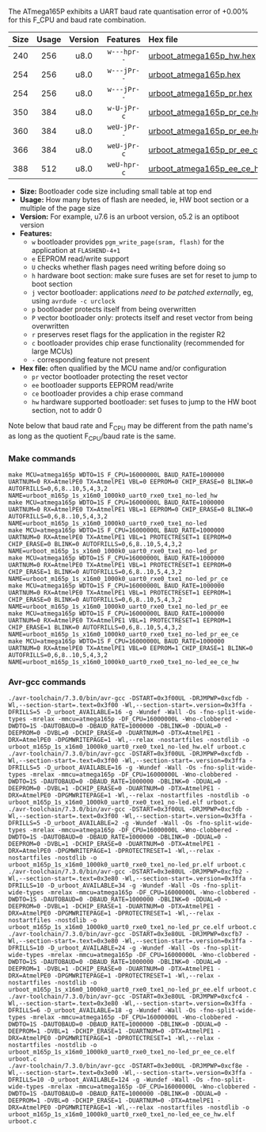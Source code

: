 The ATmega165P exhibits a UART baud rate quantisation error of +0.00% for this F_CPU and baud rate combination.

|Size|Usage|Version|Features|Hex file|
|:-:|:-:|:-:|:-:|:--|
|240|256|u8.0|`w---hpr--`|[urboot_atmega165p_hw.hex](https://raw.githubusercontent.com/stefanrueger/urboot.hex/main/cores/megacore/atmega165p/watchdog_1_s/external_oscillator/460800_hz/28800_baud/uart0_rxe0_txe1/no-led/urboot_atmega165p_hw.hex)|
|254|256|u8.0|`w---jPr--`|[urboot_atmega165p.hex](https://raw.githubusercontent.com/stefanrueger/urboot.hex/main/cores/megacore/atmega165p/watchdog_1_s/external_oscillator/460800_hz/28800_baud/uart0_rxe0_txe1/no-led/urboot_atmega165p.hex)|
|254|256|u8.0|`w---jPr--`|[urboot_atmega165p_pr.hex](https://raw.githubusercontent.com/stefanrueger/urboot.hex/main/cores/megacore/atmega165p/watchdog_1_s/external_oscillator/460800_hz/28800_baud/uart0_rxe0_txe1/no-led/urboot_atmega165p_pr.hex)|
|350|384|u8.0|`w-U-jPr-c`|[urboot_atmega165p_pr_ce.hex](https://raw.githubusercontent.com/stefanrueger/urboot.hex/main/cores/megacore/atmega165p/watchdog_1_s/external_oscillator/460800_hz/28800_baud/uart0_rxe0_txe1/no-led/urboot_atmega165p_pr_ce.hex)|
|360|384|u8.0|`weU-jPr--`|[urboot_atmega165p_pr_ee.hex](https://raw.githubusercontent.com/stefanrueger/urboot.hex/main/cores/megacore/atmega165p/watchdog_1_s/external_oscillator/460800_hz/28800_baud/uart0_rxe0_txe1/no-led/urboot_atmega165p_pr_ee.hex)|
|366|384|u8.0|`weU-jPr-c`|[urboot_atmega165p_pr_ee_ce.hex](https://raw.githubusercontent.com/stefanrueger/urboot.hex/main/cores/megacore/atmega165p/watchdog_1_s/external_oscillator/460800_hz/28800_baud/uart0_rxe0_txe1/no-led/urboot_atmega165p_pr_ee_ce.hex)|
|388|512|u8.0|`weU-hpr-c`|[urboot_atmega165p_ee_ce_hw.hex](https://raw.githubusercontent.com/stefanrueger/urboot.hex/main/cores/megacore/atmega165p/watchdog_1_s/external_oscillator/460800_hz/28800_baud/uart0_rxe0_txe1/no-led/urboot_atmega165p_ee_ce_hw.hex)|

- **Size:** Bootloader code size including small table at top end
- **Usage:** How many bytes of flash are needed, ie, HW boot section or a multiple of the page size
- **Version:** For example, u7.6 is an urboot version, o5.2 is an optiboot version
- **Features:**
  + `w` bootloader provides `pgm_write_page(sram, flash)` for the application at `FLASHEND-4+1`
  + `e` EEPROM read/write support
  + `U` checks whether flash pages need writing before doing so
  + `h` hardware boot section: make sure fuses are set for reset to jump to boot section
  + `j` vector bootloader: applications *need to be patched externally*, eg, using `avrdude -c urclock`
  + `p` bootloader protects itself from being overwritten
  + `P` vector bootloader only: protects itself and reset vector from being overwritten
  + `r` preserves reset flags for the application in the register R2
  + `c` bootloader provides chip erase functionality (recommended for large MCUs)
  + `-` corresponding feature not present
- **Hex file:** often qualified by the MCU name and/or configuration
  + `pr` vector bootloader protecting the reset vector
  + `ee` bootloader supports EEPROM read/write
  + `ce` bootloader provides a chip erase command
  + `hw` hardware supported bootloader: set fuses to jump to the HW boot section, not to addr 0


Note below that baud rate and F<sub>CPU</sub> may be different from the path name's as long as the quotient F<sub>CPU</sub>/baud rate is the same.

### Make commands
```
make MCU=atmega165p WDTO=1S F_CPU=16000000L BAUD_RATE=1000000 UARTNUM=0 RX=AtmelPE0 TX=AtmelPE1 VBL=0 EEPROM=0 CHIP_ERASE=0 BLINK=0 AUTOFRILLS=0,6,8..10,5,4,3,2 NAME=urboot_m165p_1s_x16m0_1000k0_uart0_rxe0_txe1_no-led_hw
make MCU=atmega165p WDTO=1S F_CPU=16000000L BAUD_RATE=1000000 UARTNUM=0 RX=AtmelPE0 TX=AtmelPE1 VBL=1 EEPROM=0 CHIP_ERASE=0 BLINK=0 AUTOFRILLS=0,6,8..10,5,4,3,2 NAME=urboot_m165p_1s_x16m0_1000k0_uart0_rxe0_txe1_no-led
make MCU=atmega165p WDTO=1S F_CPU=16000000L BAUD_RATE=1000000 UARTNUM=0 RX=AtmelPE0 TX=AtmelPE1 VBL=1 PROTECTRESET=1 EEPROM=0 CHIP_ERASE=0 BLINK=0 AUTOFRILLS=0,6,8..10,5,4,3,2 NAME=urboot_m165p_1s_x16m0_1000k0_uart0_rxe0_txe1_no-led_pr
make MCU=atmega165p WDTO=1S F_CPU=16000000L BAUD_RATE=1000000 UARTNUM=0 RX=AtmelPE0 TX=AtmelPE1 VBL=1 PROTECTRESET=1 EEPROM=0 CHIP_ERASE=1 BLINK=0 AUTOFRILLS=0,6,8..10,5,4,3,2 NAME=urboot_m165p_1s_x16m0_1000k0_uart0_rxe0_txe1_no-led_pr_ce
make MCU=atmega165p WDTO=1S F_CPU=16000000L BAUD_RATE=1000000 UARTNUM=0 RX=AtmelPE0 TX=AtmelPE1 VBL=1 PROTECTRESET=1 EEPROM=1 CHIP_ERASE=0 BLINK=0 AUTOFRILLS=0,6,8..10,5,4,3,2 NAME=urboot_m165p_1s_x16m0_1000k0_uart0_rxe0_txe1_no-led_pr_ee
make MCU=atmega165p WDTO=1S F_CPU=16000000L BAUD_RATE=1000000 UARTNUM=0 RX=AtmelPE0 TX=AtmelPE1 VBL=1 PROTECTRESET=1 EEPROM=1 CHIP_ERASE=1 BLINK=0 AUTOFRILLS=0,6,8..10,5,4,3,2 NAME=urboot_m165p_1s_x16m0_1000k0_uart0_rxe0_txe1_no-led_pr_ee_ce
make MCU=atmega165p WDTO=1S F_CPU=16000000L BAUD_RATE=1000000 UARTNUM=0 RX=AtmelPE0 TX=AtmelPE1 VBL=0 EEPROM=1 CHIP_ERASE=1 BLINK=0 AUTOFRILLS=0,6,8..10,5,4,3,2 NAME=urboot_m165p_1s_x16m0_1000k0_uart0_rxe0_txe1_no-led_ee_ce_hw
```

### Avr-gcc commands
```
./avr-toolchain/7.3.0/bin/avr-gcc -DSTART=0x3f00UL -DRJMPWP=0xcfdb -Wl,--section-start=.text=0x3f00 -Wl,--section-start=.version=0x3ffa -DFRILLS=5 -D_urboot_AVAILABLE=16 -g -Wundef -Wall -Os -fno-split-wide-types -mrelax -mmcu=atmega165p -DF_CPU=16000000L -Wno-clobbered -DWDTO=1S -DAUTOBAUD=0 -DBAUD_RATE=1000000 -DBLINK=0 -DDUAL=0 -DEEPROM=0 -DVBL=0 -DCHIP_ERASE=0 -DUARTNUM=0 -DTX=AtmelPE1 -DRX=AtmelPE0 -DPGMWRITEPAGE=1 -Wl,--relax -nostartfiles -nostdlib -o urboot_m165p_1s_x16m0_1000k0_uart0_rxe0_txe1_no-led_hw.elf urboot.c
./avr-toolchain/7.3.0/bin/avr-gcc -DSTART=0x3f00UL -DRJMPWP=0xcfdb -Wl,--section-start=.text=0x3f00 -Wl,--section-start=.version=0x3ffa -DFRILLS=5 -D_urboot_AVAILABLE=16 -g -Wundef -Wall -Os -fno-split-wide-types -mrelax -mmcu=atmega165p -DF_CPU=16000000L -Wno-clobbered -DWDTO=1S -DAUTOBAUD=0 -DBAUD_RATE=1000000 -DBLINK=0 -DDUAL=0 -DEEPROM=0 -DVBL=1 -DCHIP_ERASE=0 -DUARTNUM=0 -DTX=AtmelPE1 -DRX=AtmelPE0 -DPGMWRITEPAGE=1 -Wl,--relax -nostartfiles -nostdlib -o urboot_m165p_1s_x16m0_1000k0_uart0_rxe0_txe1_no-led.elf urboot.c
./avr-toolchain/7.3.0/bin/avr-gcc -DSTART=0x3f00UL -DRJMPWP=0xcfdb -Wl,--section-start=.text=0x3f00 -Wl,--section-start=.version=0x3ffa -DFRILLS=5 -D_urboot_AVAILABLE=2 -g -Wundef -Wall -Os -fno-split-wide-types -mrelax -mmcu=atmega165p -DF_CPU=16000000L -Wno-clobbered -DWDTO=1S -DAUTOBAUD=0 -DBAUD_RATE=1000000 -DBLINK=0 -DDUAL=0 -DEEPROM=0 -DVBL=1 -DCHIP_ERASE=0 -DUARTNUM=0 -DTX=AtmelPE1 -DRX=AtmelPE0 -DPGMWRITEPAGE=1 -DPROTECTRESET=1 -Wl,--relax -nostartfiles -nostdlib -o urboot_m165p_1s_x16m0_1000k0_uart0_rxe0_txe1_no-led_pr.elf urboot.c
./avr-toolchain/7.3.0/bin/avr-gcc -DSTART=0x3e80UL -DRJMPWP=0xcfb2 -Wl,--section-start=.text=0x3e80 -Wl,--section-start=.version=0x3ffa -DFRILLS=10 -D_urboot_AVAILABLE=34 -g -Wundef -Wall -Os -fno-split-wide-types -mrelax -mmcu=atmega165p -DF_CPU=16000000L -Wno-clobbered -DWDTO=1S -DAUTOBAUD=0 -DBAUD_RATE=1000000 -DBLINK=0 -DDUAL=0 -DEEPROM=0 -DVBL=1 -DCHIP_ERASE=1 -DUARTNUM=0 -DTX=AtmelPE1 -DRX=AtmelPE0 -DPGMWRITEPAGE=1 -DPROTECTRESET=1 -Wl,--relax -nostartfiles -nostdlib -o urboot_m165p_1s_x16m0_1000k0_uart0_rxe0_txe1_no-led_pr_ce.elf urboot.c
./avr-toolchain/7.3.0/bin/avr-gcc -DSTART=0x3e80UL -DRJMPWP=0xcfb7 -Wl,--section-start=.text=0x3e80 -Wl,--section-start=.version=0x3ffa -DFRILLS=10 -D_urboot_AVAILABLE=24 -g -Wundef -Wall -Os -fno-split-wide-types -mrelax -mmcu=atmega165p -DF_CPU=16000000L -Wno-clobbered -DWDTO=1S -DAUTOBAUD=0 -DBAUD_RATE=1000000 -DBLINK=0 -DDUAL=0 -DEEPROM=1 -DVBL=1 -DCHIP_ERASE=0 -DUARTNUM=0 -DTX=AtmelPE1 -DRX=AtmelPE0 -DPGMWRITEPAGE=1 -DPROTECTRESET=1 -Wl,--relax -nostartfiles -nostdlib -o urboot_m165p_1s_x16m0_1000k0_uart0_rxe0_txe1_no-led_pr_ee.elf urboot.c
./avr-toolchain/7.3.0/bin/avr-gcc -DSTART=0x3e80UL -DRJMPWP=0xcfc4 -Wl,--section-start=.text=0x3e80 -Wl,--section-start=.version=0x3ffa -DFRILLS=6 -D_urboot_AVAILABLE=18 -g -Wundef -Wall -Os -fno-split-wide-types -mrelax -mmcu=atmega165p -DF_CPU=16000000L -Wno-clobbered -DWDTO=1S -DAUTOBAUD=0 -DBAUD_RATE=1000000 -DBLINK=0 -DDUAL=0 -DEEPROM=1 -DVBL=1 -DCHIP_ERASE=1 -DUARTNUM=0 -DTX=AtmelPE1 -DRX=AtmelPE0 -DPGMWRITEPAGE=1 -DPROTECTRESET=1 -Wl,--relax -nostartfiles -nostdlib -o urboot_m165p_1s_x16m0_1000k0_uart0_rxe0_txe1_no-led_pr_ee_ce.elf urboot.c
./avr-toolchain/7.3.0/bin/avr-gcc -DSTART=0x3e00UL -DRJMPWP=0xcf8e -Wl,--section-start=.text=0x3e00 -Wl,--section-start=.version=0x3ffa -DFRILLS=10 -D_urboot_AVAILABLE=124 -g -Wundef -Wall -Os -fno-split-wide-types -mrelax -mmcu=atmega165p -DF_CPU=16000000L -Wno-clobbered -DWDTO=1S -DAUTOBAUD=0 -DBAUD_RATE=1000000 -DBLINK=0 -DDUAL=0 -DEEPROM=1 -DVBL=0 -DCHIP_ERASE=1 -DUARTNUM=0 -DTX=AtmelPE1 -DRX=AtmelPE0 -DPGMWRITEPAGE=1 -Wl,--relax -nostartfiles -nostdlib -o urboot_m165p_1s_x16m0_1000k0_uart0_rxe0_txe1_no-led_ee_ce_hw.elf urboot.c
```

